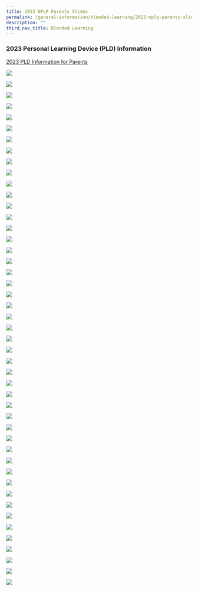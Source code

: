 ```yaml
---
title: 2023 NPLP Parents Slides
permalink: /general-information/blended-learning/2023-nplp-parents-slides/
description: ""
third_nav_title: Blended Learning
---
```

### 2023 Personal Learning Device (PLD) Information


[2023 PLD Information for Parents](/files/Blended%20Learning/2023%20NDLP%20Parent%20Engagement%20Slides.pdf)

![](/images/Blended%20learning/Slide1.jpg)

![](/images/Blended%20learning/Slide2.jpg)

![](/images/Blended%20learning/Slide3.jpg)

![](/images/Blended%20learning/Slide4.jpg)

![](/images/Blended%20learning/Slide5.jpg)

![](/images/Blended%20learning/Slide6.jpg)

![](/images/Blended%20learning/Slide7.jpg)

![](/images/Blended%20learning/Slide8.jpg)

![](/images/Blended%20learning/Slide9.jpg)

![](/images/Blended%20learning/Slide10.jpg)

![](/images/Blended%20learning/Slide11.jpg)

![](/images/Blended%20learning/Slide12.jpg)

![](/images/Blended%20learning/Slide13.jpg)

![](/images/Blended%20learning/Slide14.jpg)

![](/images/Blended%20learning/Slide15.jpg)

![](/images/Blended%20learning/Slide16.jpg)

![](/images/Blended%20learning/Slide17.jpg)

![](/images/Blended%20learning/Slide18.jpg)

![](/images/Blended%20learning/Slide19.jpg)

![](/images/Blended%20learning/Slide20.jpg)

![](/images/Blended%20learning/Slide21.jpg)

![](/images/Blended%20learning/Slide22.jpg)

![](/images/Blended%20learning/Slide23.jpg)

![](/images/Blended%20learning/Slide24.jpg)

![](/images/Blended%20learning/Slide25.jpg)

![](/images/Blended%20learning/Slide26.jpg)

![](/images/Blended%20learning/Slide27.jpg)

![](/images/Blended%20learning/Slide28.jpg)

![](/images/Blended%20learning/Slide29.jpg)

![](/images/Blended%20learning/Slide30.jpg)

![](/images/Blended%20learning/Slide31.jpg)

![](/images/Blended%20learning/Slide32.jpg)

![](/images/Blended%20learning/Slide33.jpg)

![](/images/Blended%20learning/Slide34.jpg)

![](/images/Blended%20learning/Slide35.jpg)

![](/images/Blended%20learning/Slide36.jpg)

![](/images/Blended%20learning/Slide37.jpg)

![](/images/Blended%20learning/Slide38.jpg)

![](/images/Blended%20learning/Slide39.jpg)

![](/images/Blended%20learning/Slide40.jpg)

![](/images/Blended%20learning/Slide41.jpg)

![](/images/Blended%20learning/Slide42.jpg)

![](/images/Blended%20learning/Slide43.jpg)

![](/images/Blended%20learning/Slide44.jpg)

![](/images/Blended%20learning/Slide45.jpg)

![](/images/Blended%20learning/Slide46.jpg)

![](/images/Blended%20learning/Slide47.jpg)